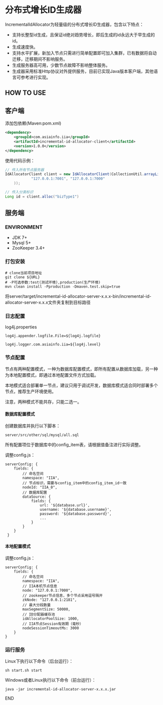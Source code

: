 # 分布式增长ID生成器

IncrementalIdAllocator为轻量级的分布式增长ID生成器，包含以下特点：

* 支持长整型id生成，且保证id绝对趋势增长，即后生成的id永远大于早生成的id。
* 生成速度快。
* 支持水平扩展，新加入节点只需进行简单配置即可加入集群，已有数据将自动迁移，迁移期间不影响服务。
* 生成服务器高可用，少数节点故障不影响整体服务。
* 生成器采用标准Http协议对外提供服务，目前已实现Java版本客户端，其他语言可参考进行实现。

## HOW TO USE

## 客户端

添加包依赖(Maven:pom.xml)

```xml
<dependency>
    <groupId>com.asiainfo.iia</groupId>
    <artifactId>incremental-id-allocator-client</artifactId>
    <version>1.0.0</version>
</dependency>
```

使用代码示例：

```java
// 传入所有节点服务器
IdAllocatorClient client = new IdAllocatorClient(CollectionUtil.arrayListOf(
            "127.0.0.1:7001", "127.0.0.1:7000"
    ));

// 传入分类标识
Long id = client.alloc("bizType1")
```

## 服务端

### ENVIRONMENT

* JDK 7+
* Mysql 5+
* ZooKeeper 3.4+

### 打包安装

```
# clone当前项目地址
git clone ${URL}
# -P可选参数:test(测试环境),production(生产环境)
mvn clean install -Pproduction -Dmaven.test.skip=true
```

将server/target/incremental-id-allocator-server-x.x.x-bin/incremental-id-allocator-server-x.x.x文件夹复制到目标路径

### 日志配置

log4j.properties

```
log4j.appender.logfile.File=${log4j.logfile}

log4j.logger.com.asiainfo.iia=${log4j.level}
```

### 节点配置

节点有两种配置模式，一种为数据库配置模式，即所有配置从数据库加载，另一种为本地配置模式，即通过本地配置文件方式加载。

本地模式适合部署单一节点，建议只用于调试开发，数据库模式适合同时部署多个节点，推荐生产环境使用。

注意，两种模式不能共存，只能二选一。

#### 数据库配置模式

创建数据库并执行以下脚本：

```
server/src/other/sql/mysql/all.sql
```

所有配置项位于数据库中的config_item表，请根据值备注进行实际调整。

调整config.js：

```
serverConfig: {
    fields: {
        // 命名空间
        namespace: "IIA",
        // 节点标识，需要与config_item中的config_item_id一致
        nodeId: "IIA_0",
        // 数据库配置
        dataSource: {
            fields: {
                url: '${database.url}',
                username: '${database.username}',
                password: '${database.password}',
                ...
            }
        }
    }
 }
```

#### 本地配置模式

调整config.js：

```
serverConfig: {
    fields: {
        // 命名空间
        namespace: "IIA",
        // IIA本机节点信息
        node: "127.0.0.1:7000",
        // zookeeper节点信息，多个节点采用逗号隔开
        zkNode: "127.0.0.1:2181",
        // 最大分段数量
        maxSegmentSize: 50000,
        // ID分配器缓存池
        idAllocatorPoolSize: 1000,
        // IIA节点Session有效期（毫秒）
        nodeSessionTimeoutMs: 3000
    }
}
```

### 运行服务

Linux下执行以下命令（后台运行）：

```shell
sh start.sh start
```

Windows或者Linux执行以下命令（前台运行）：

```shell
java -jar incremental-id-allocator-server-x.x.x.jar
```

END